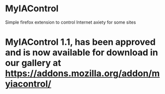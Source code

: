 # MyIAControl

Simple firefox extension to control Internet axiety for some sites

# MyIAControl 1.1, has been approved and is now available for download in our gallery at https://addons.mozilla.org/addon/myiacontrol/
